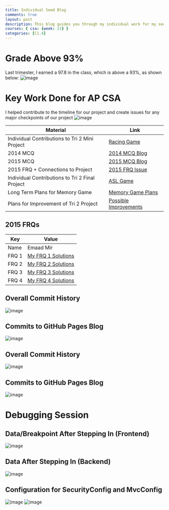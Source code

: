 ```yaml
---
title: Individual Seed Blog
comments: true
layout: post
description: This blog guides you through my individual work for my seed review. 
courses: { csa: {week: 21} }
categories: [C1.4]
---
```



# Grade Above 93%

Last trimester, I earned a 97.8 in the class, which is above a 93%, as shown below:
![image](https://github.com/Emaad-Mir/emaad-github-pages1/assets/86995831/5678a0f2-e1a1-49c1-aa0c-899933f2b9a6)



# Key Work Done for AP CSA

I helped contribute to the timeline for our project and create issues for any major checkpoints of our project
![image](https://github.com/Emaad-Mir/emaad-github-pages1/assets/86995831/4073ee1c-9246-4c20-a46d-48f3c82855ce)

| Material | Link |
|----------|------|
| Individual Contributions to Tri 2 Mini Project | [Racing Game](https://github.com/TEE-CSA/TEE-Frontend/issues/8#issue-2036146171) 
| 2014 MCQ | [2014 MCQ Blog](https://emaad-mir.github.io/emaad-github-pages1/c1.4/2023/11/04/CollegeBoard-Quiz.html) 
| 2015 MCQ | [2015 MCQ Blog](https://emaad-mir.github.io/emaad-github-pages1/2023/12/21/MC-2015-Blog.html) 
| 2015 FRQ + Connections to Project| [2015 FRQ Issue](https://github.com/Emaad-Mir/emaad-github-pages1/issues/12#issue-2152520855) 
| Individual Contributions to Tri 2 Final Project | [ASL Game](https://github.com/Emaad-Mir/emaad-github-pages1/issues/9#issue-2125456122) 
| Long Term Plans for Memory Game | [Memory Game Plans](https://github.com/The-GPT-Warriors/ASLFrontend/issues/29#issue-2125708391) 
| Plans for Improvement of Tri 2 Project | [Possible Improvements](https://github.com/The-GPT-Warriors/ASLFrontend/issues/35#issue-2127497085) 




## 2015 FRQs

| Key | Value |
|-----|-------|
| Name | Emaad Mir |
| FRQ 1 | [My FRQ 1 Solutions](https://emaad-mir.github.io/emaad-github-pages1/2024/02/16/2015-FRQ-1_IPYNB_2_.html) |
| FRQ 2 | [My FRQ 2 Solutions](https://emaad-mir.github.io/emaad-github-pages1/2024/02/16/2015-FRQ-2_IPYNB_2_.html) |
| FRQ 3 | [My FRQ 3 Solutions](https://emaad-mir.github.io/emaad-github-pages1/2024/02/16/2015-FRQ-3_IPYNB_2_.html) |
| FRQ 4 | [My FRQ 4 Solutions](https://emaad-mir.github.io/emaad-github-pages1/2024/02/16/2015-FRQ-4_IPYNB_2_.html) |




## Overall Commit History
![image](https://github.com/Emaad-Mir/emaad-github-pages1/assets/86995831/7c509a49-0511-4103-889f-37f9c7b4843a)

## Commits to GitHub Pages Blog
![image](https://github.com/Emaad-Mir/emaad-github-pages1/assets/86995831/3ae9f5f8-2d48-4c73-9b32-e9dd8a50ccb9)

## Overall Commit History
![image](https://github.com/Emaad-Mir/emaad-github-pages1/assets/86995831/7c509a49-0511-4103-889f-37f9c7b4843a)

## Commits to GitHub Pages Blog
![image](https://github.com/Emaad-Mir/emaad-github-pages1/assets/86995831/3ae9f5f8-2d48-4c73-9b32-e9dd8a50ccb9)

# Debugging Session

## Data/Breakpoint After Stepping In (Frontend)

![image](https://github.com/Emaad-Mir/emaad-github-pages1/assets/86995831/09470328-675b-4565-9853-1ad60afe4b33)

## Data After Stepping In (Backend)

![image](https://github.com/Emaad-Mir/emaad-github-pages1/assets/86995831/8a810447-ae13-490a-843a-1e23ed7f9e13)

## Configuration for SecurityConfig and MvcConfig

![image](https://github.com/Emaad-Mir/emaad-github-pages1/assets/86995831/2910317d-12ef-4add-aa39-74f3b50ec4c5)
![image](https://github.com/Emaad-Mir/emaad-github-pages1/assets/86995831/f7d78ac9-ebe0-4230-a0ed-78402e73607f)





